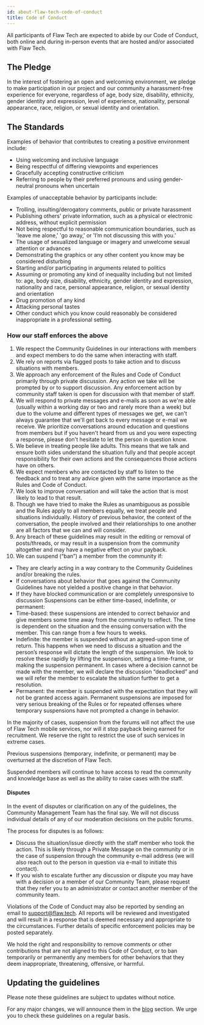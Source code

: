 ```yaml
---
id: about-flaw-tech-code-of-conduct
title: Code of Conduct
---
```


All participants of Flaw Tech are expected to abide by our Code of Conduct, both online and during in-person events that are hosted and/or associated with Flaw Tech.

## The Pledge
In the interest of fostering an open and welcoming environment, we pledge to make participation in our project and our community a harassment-free experience for everyone, regardless of age, body size, disability, ethnicity, gender identity and expression, level of experience, nationality, personal appearance, race, religion, or sexual identity and orientation.

## The Standards
Examples of behavior that contributes to creating a positive environment include:

- Using welcoming and inclusive language
- Being respectful of differing viewpoints and experiences
- Gracefully accepting constructive criticism
- Referring to people by their preferred pronouns and using gender-neutral pronouns when uncertain

Examples of unacceptable behavior by participants include:

- Trolling, insulting/derogatory comments, public or private harassment
- Publishing others' private information, such as a physical or electronic address, without explicit permission
- Not being respectful to reasonable communication boundaries, such as 'leave me alone,' 'go away,' or 'I’m not discussing this with you.'
- The usage of sexualized language or imagery and unwelcome sexual attention or advances
- Demonstrating the graphics or any other content you know may be considered disturbing
- Starting and/or participating in arguments related to politics
- Assuming or promoting any kind of inequality including but not limited to: age, body size, disability, ethnicity, gender identity and expression, nationality and race, personal appearance, religion, or sexual identity and orientation
- Drug promotion of any kind
- Attacking personal tastes
- Other conduct which you know could reasonably be considered inappropriate in a professional setting.

### How our staff enforces the above
1. We respect the Community Guidelines in our interactions with members and expect members to do the same when interacting with staff.
2. We rely on reports via flagged posts to take action and to discuss situations with members.
3. We approach any enforcement of the Rules and Code of Conduct primarily through private discussion. Any action we take will be prompted by or to support discussion. Any enforcement action by community staff taken is open for discussion with that member of staff.
4. We will respond to private messages and e-mails as soon as we're able (usually within a working day or two and rarely more than a week) but due to the volume and different types of messages we get, we can't always guarantee that we'll get back to every message or e-mail we receive. We prioritize conversations around education and questions from members but if you haven't heard from us and you were expecting a response, please don't hesitate to let the person in question know. 
5. We believe in treating people like adults. This means that we talk and ensure both sides understand the situation fully and that people accept responsibility for their own actions and the consequences those actions have on others.
6. We expect members who are contacted by staff to listen to the feedback and to treat any advice given with the same importance as the Rules and Code of Conduct.
7. We look to improve conversation and will take the action that is most likely to lead to that result.
8. Though we have tried to make the Rules as unambiguous as possible and the Rules apply to all members equally, we treat people and situations individually. History of previous behavior, the context of the conversation, the people involved and their relationships to one another are all factors that we can and will consider.
9. Any breach of these guidelines may result in the editing or removal of posts/threads, or may result in a suspension from the community altogether and may have a negative effect on your payback.
10. We can suspend (“ban”) a member from the community if:
 - They are clearly acting in a way contrary to the Community Guidelines and/or breaking the rules.
 - If conversations about behavior that goes against the Community Guidelines have not yielded a positive change in that behavior.
 - If they have blocked communication or are completely unresponsive to discussion Suspensions can be either time-based, indefinite, or permanent:
 - Time-based: these suspensions are intended to correct behavior and give members some time away from the community to reflect. The time is dependent on the situation and the ensuing conversation with the member. This can range from a few hours to weeks.
 - Indefinite: the member is suspended without an agreed-upon time of return. This happens when we need to discuss a situation and the person’s response will dictate the length of the suspension. We look to resolve these rapidly by lifting the suspension, setting a time-frame, or making the suspension permanent. In cases where a decision cannot be made with the member, we will declare the discussion “deadlocked” and we will refer the member to escalate the situation further to get a resolution.
 - Permanent: the member is suspended with the expectation that they will not be granted access again. Permanent suspensions are imposed for very serious breaking of the Rules or for repeated offenses where temporary suspensions have not prompted a change in behavior.

 In the majority of cases, suspension from the forums will not affect the use of Flaw Tech mobile services, nor will it stop payback being earned for recruitment. We reserve the right to restrict the use of such services in extreme cases.

 Previous suspensions (temporary, indefinite, or permanent) may be overturned at the discretion of Flaw Tech.

 Suspended members will continue to have access to read the community and knowledge base as well as the ability to raise cases with the staff.

#### Disputes
In the event of disputes or clarification on any of the guidelines, the Community Management Team has the final say. We will not discuss individual details of any of our moderation decisions on the public forums.

The process for disputes is as follows:

- Discuss the situation/issue directly with the staff member who took the action. This is likely through a Private Message on the community or in the case of suspension through the community e-mail address (we will also reach out to the person in question via e-mail to initiate this contact).
- If you wish to escalate further any discussion or dispute you may have with a decision or a member of our Community Team, please request that they refer you to an administrator or contact another member of the community team.

Violations of the Code of Conduct may also be reported by sending an email to support@flaw.tech. All reports will be reviewed and investigated and will result in a response that is deemed necessary and appropriate to the circumstances. Further details of specific enforcement policies may be posted separately.

We hold the right and responsibility to remove comments or other contributions that are not aligned to this Code of Conduct, or to ban temporarily or permanently any members for other behaviors that they deem inappropriate, threatening, offensive, or harmful.

## Updating the guidelines
Please note these guidelines are subject to updates without notice.

For any major changes, we will announce them in the [blog](https://dev.flaw.tech/blog) section. We urge you to check these guidelines on a regular basis.